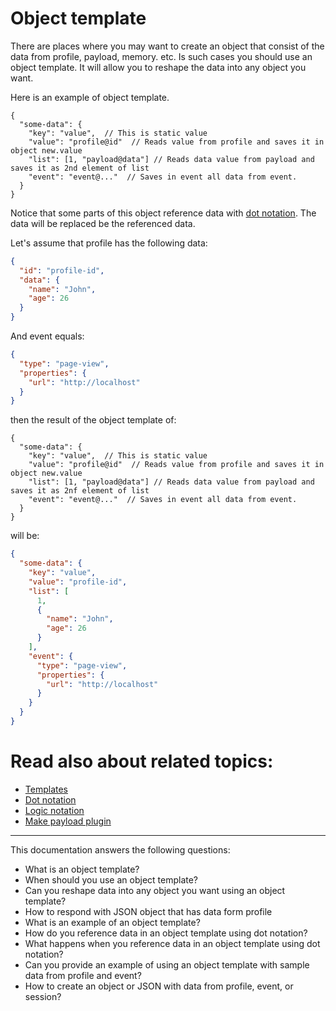# Object template

There are places where you may want to create an object that consist of the data from profile, payload, memory. etc. Is
such cases you should use an object template. It will allow you to reshape the data into any object you want.

Here is an example of object template.

```
{
  "some-data": {
    "key": "value",  // This is static value
    "value": "profile@id"  // Reads value from profile and saves it in object new.value
    "list": [1, "payload@data"] // Reads data value from payload and saves it as 2nd element of list
    "event": "event@..."  // Saves in event all data from event.
  }
}
```

Notice that some parts of this object reference data with [dot notation](dot_notation.md). The data will be replaced be
the referenced data.

Let's assume that profile has the following data:

```json
{
  "id": "profile-id",
  "data": {
    "name": "John",
    "age": 26
  }
}
```

And event equals:

```json
{
  "type": "page-view",
  "properties": {
    "url": "http://localhost"
  }
}
```

then the result of the object template of:

```
{
  "some-data": {
    "key": "value",  // This is static value
    "value": "profile@id"  // Reads value from profile and saves it in object new.value
    "list": [1, "payload@data"] // Reads data value from payload and saves it as 2nf element of list
    "event": "event@..."  // Saves in event all data from event.
  }
}
```

will be:

```json
{
  "some-data": {
    "key": "value",
    "value": "profile-id",
    "list": [
      1,
      {
        "name": "John",
        "age": 26
      }
    ],
    "event": {
      "type": "page-view",
      "properties": {
        "url": "http://localhost"
      }
    }
  }
}
```

# Read also about related topics:

* [Templates](templates.md)
* [Dot notation](dot_notation.md)
* [Logic notation](logic_notation.md)
* [Make payload plugin](../flow/actions/reshape_payload_action.md)


---
This documentation answers the following questions:

- What is an object template?
- When should you use an object template?
- Can you reshape data into any object you want using an object template?
- How to respond with JSON object that has data form profile
- What is an example of an object template?
- How do you reference data in an object template using dot notation?
- What happens when you reference data in an object template using dot notation?
- Can you provide an example of using an object template with sample data from profile and event?
- How to create an object or JSON with data from profile, event, or session?